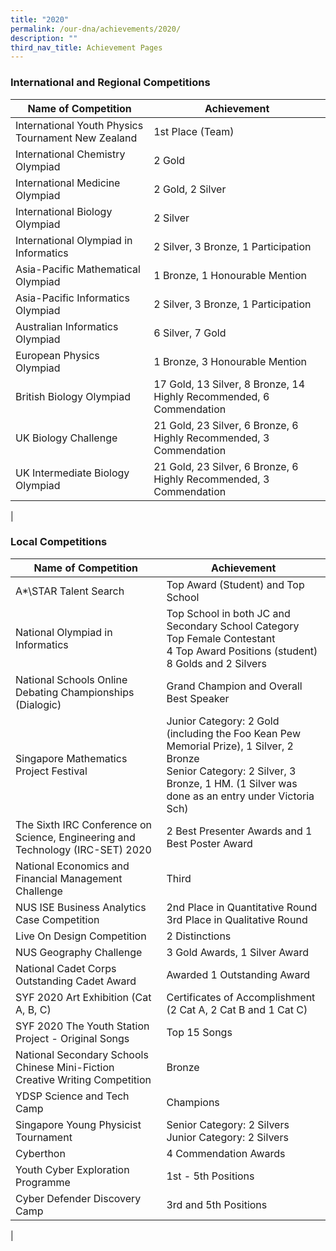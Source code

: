 ```yaml
---
title: "2020"
permalink: /our-dna/achievements/2020/
description: ""
third_nav_title: Achievement Pages
---
```

### **International and Regional Competitions**

| Name of Competition | Achievement |
|---|---|
| International Youth Physics Tournament New Zealand  | 1st Place (Team) |
| International Chemistry Olympiad | 2 Gold     |
| International Medicine Olympiad  | 2 Gold, 2 Silver          |
| International Biology Olympiad | 2 Silver  |
| International Olympiad in Informatics | 2 Silver, 3 Bronze, 1 Participation  |
| Asia-Pacific Mathematical Olympiad  | 1 Bronze, 1 Honourable Mention  |
| Asia-Pacific Informatics Olympiad  | 2 Silver, 3 Bronze, 1 Participation  |
| Australian Informatics Olympiad  |  6 Silver, 7 Gold |
| European Physics Olympiad  | 1 Bronze, 3 Honourable Mention  |
| British Biology Olympiad  | 17 Gold, 13 Silver, 8 Bronze, 14 Highly Recommended, 6 Commendation  |
| UK Biology Challenge  | 21 Gold, 23 Silver, 6 Bronze, 6 Highly Recommended, 3 Commendation  |
| UK Intermediate Biology Olympiad  | 21 Gold, 23 Silver, 6 Bronze, 6 Highly Recommended, 3 Commendation  |
|

### **Local Competitions**

| Name of Competition | Achievement |
|---|---|
| A*\STAR Talent Search | Top Award (Student) and Top School |
| National Olympiad in Informatics  | Top School in both JC and Secondary School Category<br>Top Female Contestant<br>4 Top Award Positions (student)<br>8 Golds and 2 Silvers |
| National Schools Online Debating Championships (Dialogic)  | Grand Champion and Overall Best Speaker  |
| Singapore Mathematics Project Festival  | Junior Category: 2 Gold (including the Foo Kean Pew Memorial Prize), 1 Silver, 2 Bronze<br>Senior Category: 2 Silver, 3 Bronze, 1 HM. (1 Silver was done as an entry under Victoria Sch)  |
| The Sixth IRC Conference on Science, Engineering and Technology (IRC-SET) 2020  | 2 Best Presenter Awards and 1 Best Poster Award  |
| National Economics and Financial Management Challenge  | Third |
|  NUS ISE Business Analytics Case Competition | 2nd Place in Quantitative Round<br>3rd Place in Qualitative Round  |
| Live On Design Competition  | 2 Distinctions  |
| NUS Geography Challenge  | 3 Gold Awards, 1 Silver Award  |
| National Cadet Corps Outstanding Cadet Award  | Awarded 1 Outstanding Award  |
| SYF 2020 Art Exhibition (Cat A, B, C)  | Certificates of Accomplishment (2 Cat A, 2 Cat B and 1 Cat C)  |
| SYF 2020 The Youth Station Project - Original Songs  | Top 15 Songs  |
|  National Secondary Schools Chinese Mini-Fiction Creative Writing Competition | Bronze  |
| YDSP Science and Tech Camp  | Champions  |
| Singapore Young Physicist Tournament  | Senior Category: 2 Silvers<br>Junior Category: 2 Silvers |
| Cyberthon | 4 Commendation Awards  |
| Youth Cyber Exploration Programme  | 1st - 5th Positions  |
| Cyber Defender Discovery Camp  | 3rd and 5th Positions  |
|